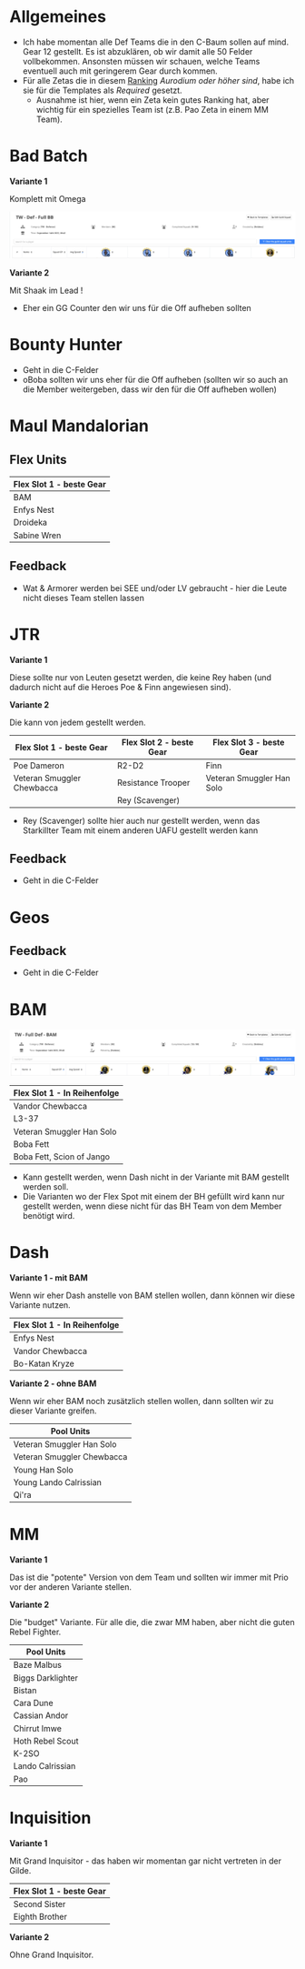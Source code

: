 # Allgemeines

- Ich habe momentan alle Def Teams die in den C-Baum sollen auf mind. Gear 12 gestellt. Es ist abzuklären, ob wir damit alle 50 Felder vollbekommen. Ansonsten müssen wir schauen, welche Teams eventuell auch mit geringerem Gear durch kommen.
- Für alle Zetas die in diesem [Ranking](https://docs.google.com/spreadsheets/d/1L8x6ASnRoj-74L_Cdxv7s-ifFfm4yyQGq7ESFKUBdLo/edit#gid=0) *Aurodium oder höher sind*, habe ich sie für die Templates als *Required* gesetzt.
  - Ausnahme ist hier, wenn ein Zeta kein gutes Ranking hat, aber wichtig für ein  spezielles Team ist (z.B. Pao Zeta in einem MM Team).

# Bad Batch

**Variante 1**

Komplett mit Omega

![Full BB](https://github.com/evidenz/GI-TW-Teams/blob/master/Teams/bb_omega.png?raw=true)

**Variante 2**

Mit Shaak im Lead
!

- Eher ein GG Counter den wir uns für die Off aufheben sollten


# Bounty Hunter

- Geht in die C-Felder
- oBoba sollten wir uns eher für die Off aufheben (sollten wir so auch an die Member weitergeben, dass wir den für die Off aufheben wollen)


# Maul Mandalorian

## Flex Units


| Flex Slot 1 - beste Gear |
| ------------------------ |
| BAM                      |
| Enfys Nest               |
| Droideka                 |
| Sabine Wren              |

## Feedback

- Wat & Armorer werden bei SEE und/oder LV gebraucht - hier die Leute nicht dieses Team stellen lassen


# JTR



**Variante 1**

Diese sollte nur von Leuten gesetzt werden, die keine Rey haben (und dadurch nicht auf die Heroes Poe & Finn angewiesen sind).

**Variante 2**

Die kann von jedem gestellt werden.

| Flex Slot 1 - beste Gear   | Flex Slot 2 - beste Gear | Flex Slot 3 - beste Gear  |
| -------------------------- | ------------------------ | ------------------------- |
| Poe Dameron                | R2-D2                    | Finn                      |
| Veteran Smuggler Chewbacca | Resistance Trooper       | Veteran Smuggler Han Solo |
|                            | Rey (Scavenger)          |                           |

- Rey (Scavenger) sollte hier auch nur gestellt werden, wenn das Starkillter Team mit einem anderen UAFU gestellt werden kann


## Feedback 

- Geht in die C-Felder

# Geos


## Feedback

- Geht in die C-Felder

# BAM

![BAM](https://github.com/evidenz/GI-TW-Teams/blob/master/Teams/BAM.png?raw=true)

| Flex Slot 1 - In Reihenfolge |
| ---------------------------- |
| Vandor Chewbacca             |
| L3-37                        |
| Veteran Smuggler Han Solo    |
| Boba Fett                    |
| Boba Fett, Scion of Jango    |


- Kann gestellt werden, wenn Dash nicht in der Variante mit BAM gestellt werden soll.
- Die Varianten wo der Flex Spot mit einem der BH gefüllt wird kann nur gestellt werden, wenn diese nicht für das BH Team von dem Member benötigt wird.

# Dash

**Variante 1 - mit BAM**

Wenn wir eher Dash anstelle von BAM stellen wollen, dann können wir diese Variante nutzen.

| Flex Slot 1 - In Reihenfolge |
| ---------------------------- |
| Enfys Nest                   |
| Vandor Chewbacca             |
| Bo-Katan Kryze               |

**Variante 2 - ohne BAM**

Wenn wir eher BAM noch zusätzlich stellen wollen, dann sollten wir zu dieser Variante greifen.

| Pool Units                 |
| -------------------------- |
| Veteran Smuggler Han Solo  |
| Veteran Smuggler Chewbacca |
| Young Han Solo             |
| Young Lando Calrissian     |
| Qi'ra                      |

# MM

**Variante 1**

Das ist die "potente" Version von dem Team und sollten wir immer mit Prio vor der anderen Variante stellen.

**Variante 2**

Die "budget" Variante. Für alle die, die zwar MM haben, aber nicht die guten Rebel Fighter.

| Pool Units        |
| ----------------- |
| Baze Malbus       |
| Biggs Darklighter |
| Bistan            |
| Cara Dune         |
| Cassian Andor     |
| Chirrut Imwe      |
| Hoth Rebel Scout  |
| K-2SO             |
| Lando Calrissian  |
| Pao               |

# Inquisition

**Variante 1**

Mit Grand Inquisitor - das haben wir momentan gar nicht vertreten in der Gilde.

| Flex Slot 1 - beste Gear |
| ------------------------ |
| Second Sister            |
| Eighth Brother           |

**Variante 2**

Ohne Grand Inquisitor.